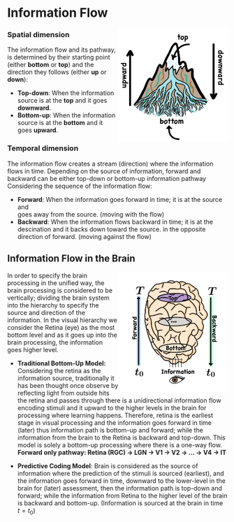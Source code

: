 <h1> Information Flow </h1>
  
  <img src="images/Flow.png" width="250" align="right"/>
  
  <h3>Spatial dimension</h3>
  
  The information flow and its pathway, is determined by their starting point 
  (either **bottom** or **top**) and the direction they follows (either **up** or **down**):
  * **Top-down**: When the information source is at the **top** and it goes **downward**.
  * **Bottom-up**: When the information source is at the **bottom** and it goes **upward**. 

  <h3>Temporal dimension</h3>

  The information flow creates a stream (direction) where the information
  flows in time. Depending on the source of information, forward and backward 
  can be either top-down or bottom-up information pathway Considering the sequence of the
  information flow:
  * **Forward**: When the information goes forward in time; it is at the source and  
  goes away from the source. (moving with the flow)
  * **Backward**: When the information flows backward in time; it is at the descination
    and it backs down toward the source. in the opposite direction of forward. (moving against the flow)

  <summary> <h2> 
  Information Flow in the Brain
  </h2></summary>

  <img src="images/brain_flow.png" width="250" align="right"/>

  In order to specify the brain processing in the unified way, the brain processing 
  is considered to be vertically; dividing the brain system into 
  the hierarchy to specify the source and direction of the information.
  In the visual hierarchy we consider the Retina (eye) as the most bottom level
  and as it goes up into the brain processing, the information goes higher level.

  * **Traditional Bottom-Up Model:** Considering the retina as the information source, traditionally
  it has been thought once observe by reflecting light from outside hits the retina and passes through
  there is a unidirectional information flow encoding stimuli and it upward to the higher levels in the
  brain for processing where learning happens. Therefore, retina is the earliest stage in visual processing
  and the information goes forward in time (later) thus information path is bottom-up and forward;
  while the information from the brain to the Retina is backward and top-down. This model is solely a
  bottom-up processing where there is a one-way flow.
  **Forward only pathway: Retina (RGC) → LGN → V1 → V2 → ... → V4 → IT**

  * **Predictive Coding Model**: Brain is considered as the source of information where the prediction of
    the stimuli is sourced (earliest), and the information goes forward in time,
    downward to the lower-level in the brain for (later) assessment, then the
    information path is top-down and forward; while the information from Retina to
    the higher level of the brain is backward and bottom-up. (Information is sourced at the brain in time $t=t_0$)
  




  

  

